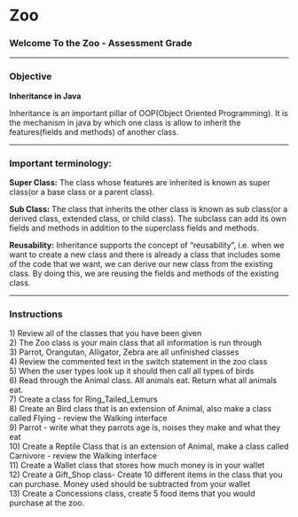 # Zoo
<h3>Welcome To the Zoo - Assessment Grade</h3>
<hr>
<h3>Objective</h3>
<b>Inheritance in Java</b>
<p>Inheritance is an important pillar of OOP(Object Oriented Programming). It is the mechanism in java by which one class is allow to inherit the features(fields and methods) of another class.</p>
<hr>
<h3>Important terminology:</h3>

<p><b>Super Class:</b> The class whose features are inherited is known as super class(or a base class or a parent class).</p>
<p><b>Sub Class:</b> The class that inherits the other class is known as sub class(or a derived class, extended class, or child class). The subclass can add its own fields and methods in addition to the superclass fields and methods.</p>
<p><b>Reusability:</b> Inheritance supports the concept of “reusability”, i.e. when we want to create a new class and there is already a class that includes some of the code that we want, we can derive our new class from the existing class. By doing this, we are reusing the fields and methods of the existing class.</p>
<hr>
<h3>Instructions</h3>
<p>
1) Review all of the classes that you have been given<br>
2) The Zoo class is your main class that all information is run through<br>
3) Parrot, Orangutan, Alligator, Zebra are all unfinished classes<br>
4) Review the commented text in the switch statement in the zoo class<br>
5) When the user types look up it should then call all types of birds<br>
6) Read through the Animal class. All animals eat. Return what all animals eat. <br>
7) Create a class for Ring_Tailed_Lemurs<br>
8) Create an Bird class that is an extension of Animal, also make a class called Flying - review the Walking interface<br>
9) Parrot - write what they parrots age is, noises they make and what they eat<br>
10) Create a Reptile Class that is an extension of Animal, make a class called Carnivore - review the Walking interface<br>
11) Create a Wallet class that stores how much money is in your wallet<br>
12) Create a Gift_Shop class- Create 10 different items in the class that you can purchase. Money used should be
subtracted from your wallet<br>
13) Create a Concessions class, create 5 food items that you would purchase at the zoo.<br></p>
